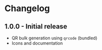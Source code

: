# Changelog

## 1.0.0 - Initial release
- QR bulk generation using `qrcode` (bundled)
- Icons and documentation
